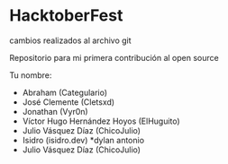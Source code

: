 # HacktoberFest

cambios realizados al archivo git

Repositorio para mi primera contribución al open source

Tu nombre:

* Abraham (Categulario)
* José Clemente (Cletsxd)
* Jonathan (Vyr0n)
* Víctor Hugo Hernández Hoyos (ElHuguito)
* Julio Vásquez Díaz (ChicoJulio)
* Isidro (isidro.dev)
*dylan antonio
* Julio Vásquez Díaz (ChicoJulio)

